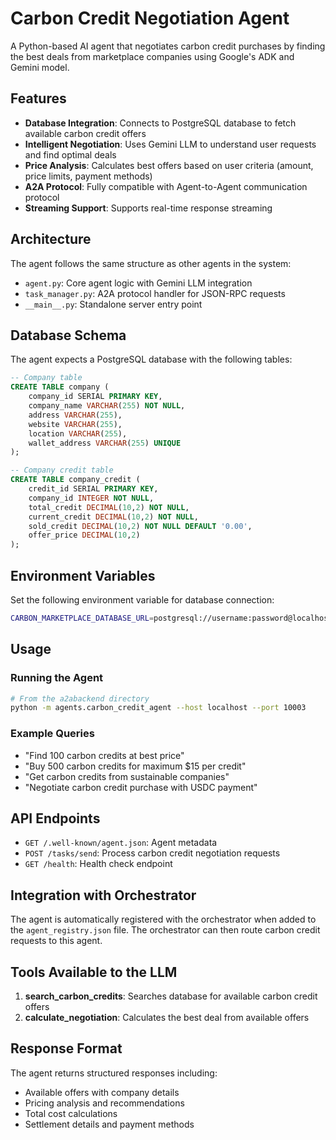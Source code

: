 # Carbon Credit Negotiation Agent

A Python-based AI agent that negotiates carbon credit purchases by finding the best deals from marketplace companies using Google's ADK and Gemini model.

## Features

- **Database Integration**: Connects to PostgreSQL database to fetch available carbon credit offers
- **Intelligent Negotiation**: Uses Gemini LLM to understand user requests and find optimal deals
- **Price Analysis**: Calculates best offers based on user criteria (amount, price limits, payment methods)
- **A2A Protocol**: Fully compatible with Agent-to-Agent communication protocol
- **Streaming Support**: Supports real-time response streaming

## Architecture

The agent follows the same structure as other agents in the system:

- `agent.py`: Core agent logic with Gemini LLM integration
- `task_manager.py`: A2A protocol handler for JSON-RPC requests
- `__main__.py`: Standalone server entry point

## Database Schema

The agent expects a PostgreSQL database with the following tables:

```sql
-- Company table
CREATE TABLE company (
    company_id SERIAL PRIMARY KEY,
    company_name VARCHAR(255) NOT NULL,
    address VARCHAR(255),
    website VARCHAR(255),
    location VARCHAR(255),
    wallet_address VARCHAR(255) UNIQUE
);

-- Company credit table
CREATE TABLE company_credit (
    credit_id SERIAL PRIMARY KEY,
    company_id INTEGER NOT NULL,
    total_credit DECIMAL(10,2) NOT NULL,
    current_credit DECIMAL(10,2) NOT NULL,
    sold_credit DECIMAL(10,2) NOT NULL DEFAULT '0.00',
    offer_price DECIMAL(10,2)
);
```

## Environment Variables

Set the following environment variable for database connection:

```bash
CARBON_MARKETPLACE_DATABASE_URL=postgresql://username:password@localhost:5432/carbon_credit_iot
```

## Usage

### Running the Agent

```bash
# From the a2abackend directory
python -m agents.carbon_credit_agent --host localhost --port 10003
```

### Example Queries

- "Find 100 carbon credits at best price"
- "Buy 500 carbon credits for maximum $15 per credit"
- "Get carbon credits from sustainable companies"
- "Negotiate carbon credit purchase with USDC payment"

## API Endpoints

- `GET /.well-known/agent.json`: Agent metadata
- `POST /tasks/send`: Process carbon credit negotiation requests
- `GET /health`: Health check endpoint

## Integration with Orchestrator

The agent is automatically registered with the orchestrator when added to the `agent_registry.json` file. The orchestrator can then route carbon credit requests to this agent.

## Tools Available to the LLM

1. **search_carbon_credits**: Searches database for available carbon credit offers
2. **calculate_negotiation**: Calculates the best deal from available offers

## Response Format

The agent returns structured responses including:
- Available offers with company details
- Pricing analysis and recommendations
- Total cost calculations
- Settlement details and payment methods
